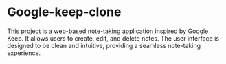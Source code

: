 # Google-keep-clone
This project is a web-based note-taking application inspired by Google Keep. It allows users to create, edit, and delete notes. The user interface is designed to be clean and intuitive, providing a seamless note-taking experience.
